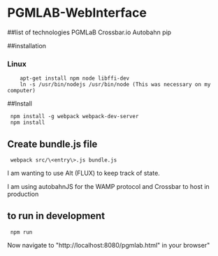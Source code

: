 # PGMLAB-WebInterface

##list of technologies
PGMLaB
Crossbar.io
Autobahn
pip

##installation

### Linux

        apt-get install npm node libffi-dev
        ln -s /usr/bin/nodejs /usr/bin/node (This was necessary on my computer)

##Install

     npm install -g webpack webpack-dev-server
     npm install

## Create bundle.js file

     webpack src/\<entry\>.js bundle.js


I am wanting to use Alt (FLUX) to keep track of state.

I am using autobahnJS for the WAMP protocol and Crossbar to host in production


## to run in development

     npm run 

Now navigate to "http://localhost:8080/pgmlab.html" in your browser"

